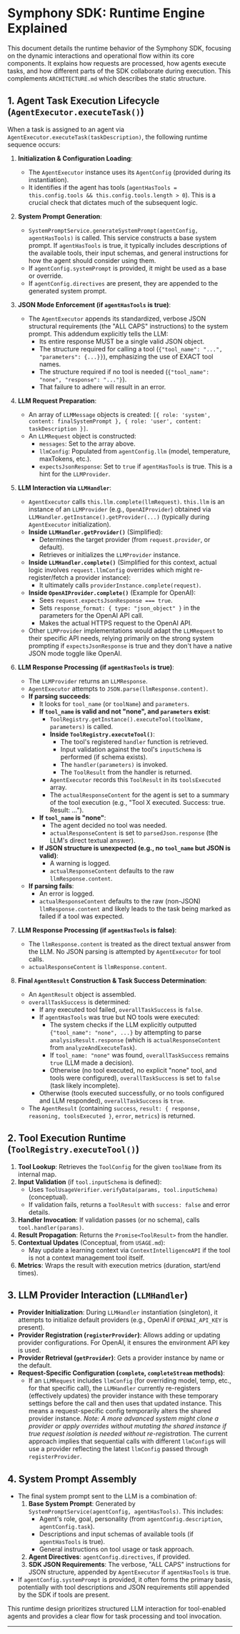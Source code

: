 # Symphony SDK: Runtime Engine Explained

This document details the runtime behavior of the Symphony SDK, focusing on the dynamic interactions and operational flow within its core components. It explains how requests are processed, how agents execute tasks, and how different parts of the SDK collaborate during execution. This complements `ARCHITECTURE.md` which describes the static structure.

## 1. Agent Task Execution Lifecycle (`AgentExecutor.executeTask()`)

When a task is assigned to an agent via `AgentExecutor.executeTask(taskDescription)`, the following runtime sequence occurs:

1.  **Initialization & Configuration Loading**:
    - The `AgentExecutor` instance uses its `AgentConfig` (provided during its instantiation).
    - It identifies if the agent has tools (`agentHasTools = this.config.tools && this.config.tools.length > 0`). This is a crucial check that dictates much of the subsequent logic.

2.  **System Prompt Generation**:
    - `SystemPromptService.generateSystemPrompt(agentConfig, agentHasTools)` is called. This service constructs a base system prompt. If `agentHasTools` is true, it typically includes descriptions of the available tools, their input schemas, and general instructions for how the agent should consider using them.
    - If `agentConfig.systemPrompt` is provided, it might be used as a base or override.
    - If `agentConfig.directives` are present, they are appended to the generated system prompt.

3.  **JSON Mode Enforcement (if `agentHasTools` is true)**:
    - The `AgentExecutor` appends its standardized, verbose JSON structural requirements (the "ALL CAPS" instructions) to the system prompt. This addendum explicitly tells the LLM:
        - Its entire response MUST be a single valid JSON object.
        - The structure required for calling a tool (`{"tool_name": "...", "parameters": {...}}`), emphasizing the use of EXACT tool names.
        - The structure required if no tool is needed (`{"tool_name": "none", "response": "..."}`).
        - That failure to adhere will result in an error.

4.  **LLM Request Preparation**:
    - An array of `LLMMessage` objects is created: `[{ role: 'system', content: finalSystemPrompt }, { role: 'user', content: taskDescription }]`.
    - An `LLMRequest` object is constructed:
        - `messages`: Set to the array above.
        - `llmConfig`: Populated from `agentConfig.llm` (model, temperature, maxTokens, etc.).
        - `expectsJsonResponse`: Set to `true` if `agentHasTools` is true. This is a hint for the `LLMProvider`.

5.  **LLM Interaction via `LLMHandler`**:
    - `AgentExecutor` calls `this.llm.complete(llmRequest)`. `this.llm` is an instance of an `LLMProvider` (e.g., `OpenAIProvider`) obtained via `LLMHandler.getInstance().getProvider(...)` (typically during `AgentExecutor` initialization).
    - **Inside `LLMHandler.getProvider()`** (Simplified):
        - Determines the target provider (from `request.provider`, or default).
        - Retrieves or initializes the `LLMProvider` instance.
    - **Inside `LLMHandler.complete()`** (Simplified for this context, actual logic involves `request.llmConfig` overrides which might re-register/fetch a provider instance):
        - It ultimately calls `providerInstance.complete(request)`.
    - **Inside `OpenAIProvider.complete()`** (Example for OpenAI):
        - Sees `request.expectsJsonResponse === true`.
        - Sets `response_format: { type: "json_object" }` in the parameters for the OpenAI API call.
        - Makes the actual HTTPS request to the OpenAI API.
    - Other `LLMProvider` implementations would adapt the `LLMRequest` to their specific API needs, relying primarily on the strong system prompting if `expectsJsonResponse` is true and they don't have a native JSON mode toggle like OpenAI.

6.  **LLM Response Processing (if `agentHasTools` is true)**:
    - The `LLMProvider` returns an `LLMResponse`.
    - `AgentExecutor` attempts to `JSON.parse(llmResponse.content)`.
    - **If parsing succeeds**:
        - It looks for `tool_name` (or `toolName`) and `parameters`.
        - **If `tool_name` is valid and not "none", and `parameters` exist**:
            - `ToolRegistry.getInstance().executeTool(toolName, parameters)` is called.
            - **Inside `ToolRegistry.executeTool()`**:
                - The tool's registered `handler` function is retrieved.
                - Input validation against the tool's `inputSchema` is performed (if schema exists).
                - The `handler(parameters)` is invoked.
                - The `ToolResult` from the handler is returned.
            - `AgentExecutor` records this `ToolResult` in its `toolsExecuted` array.
            - The `actualResponseContent` for the agent is set to a summary of the tool execution (e.g., "Tool X executed. Success: true. Result: ...").
        - **If `tool_name` is "none"**:
            - The agent decided no tool was needed.
            - `actualResponseContent` is set to `parsedJson.response` (the LLM's direct textual answer).
        - **If JSON structure is unexpected (e.g., no `tool_name` but JSON is valid)**:
            - A warning is logged.
            - `actualResponseContent` defaults to the raw `llmResponse.content`.
    - **If parsing fails**:
        - An error is logged.
        - `actualResponseContent` defaults to the raw (non-JSON) `llmResponse.content` and likely leads to the task being marked as failed if a tool was expected.

7.  **LLM Response Processing (if `agentHasTools` is false)**:
    - The `llmResponse.content` is treated as the direct textual answer from the LLM. No JSON parsing is attempted by `AgentExecutor` for tool calls.
    - `actualResponseContent` is `llmResponse.content`.

8.  **Final `AgentResult` Construction & Task Success Determination**:
    - An `AgentResult` object is assembled.
    - `overallTaskSuccess` is determined:
        - If any executed tool failed, `overallTaskSuccess` is `false`.
        - If `agentHasTools` was true but NO tools were executed:
            - The system checks if the LLM explicitly outputted `{"tool_name": "none", ...}` by attempting to parse `analysisResult.response` (which is `actualResponseContent` from `analyzeAndExecuteTask`).
            - If `tool_name: "none"` was found, `overallTaskSuccess` remains `true` (LLM made a decision).
            - Otherwise (no tool executed, no explicit "none" tool, and tools were configured), `overallTaskSuccess` is set to `false` (task likely incomplete).
        - Otherwise (tools executed successfully, or no tools configured and LLM responded), `overallTaskSuccess` is `true`.
    - The `AgentResult` (containing `success`, `result: { response, reasoning, toolsExecuted }`, `error`, `metrics`) is returned.

## 2. Tool Execution Runtime (`ToolRegistry.executeTool()`)

1.  **Tool Lookup**: Retrieves the `ToolConfig` for the given `toolName` from its internal map.
2.  **Input Validation** (if `tool.inputSchema` is defined):
    - Uses `ToolUsageVerifier.verifyData(params, tool.inputSchema)` (conceptual).
    - If validation fails, returns a `ToolResult` with `success: false` and error details.
3.  **Handler Invocation**: If validation passes (or no schema), calls `tool.handler(params)`.
4.  **Result Propagation**: Returns the `Promise<ToolResult>` from the handler.
5.  **Contextual Updates** (Conceptual, from `USAGE.md`):
    - May update a learning context via `ContextIntelligenceAPI` if the tool is not a context management tool itself.
6.  **Metrics**: Wraps the result with execution metrics (duration, start/end times).

## 3. LLM Provider Interaction (`LLMHandler`)

- **Provider Initialization**: During `LLMHandler` instantiation (singleton), it attempts to initialize default providers (e.g., OpenAI if `OPENAI_API_KEY` is present).
- **Provider Registration (`registerProvider`)**: Allows adding or updating provider configurations. For OpenAI, it ensures the environment API key is used.
- **Provider Retrieval (`getProvider`)**: Gets a provider instance by name or the default.
- **Request-Specific Configuration (`complete`, `completeStream` methods)**:
    - If an `LLMRequest` includes `llmConfig` (for overriding model, temp, etc., for that specific call), the `LLMHandler` currently re-registers (effectively updates) the provider instance with these temporary settings before the call and then uses that updated instance. This means a request-specific config temporarily alters the shared provider instance. *Note: A more advanced system might clone a provider or apply overrides without mutating the shared instance if true request isolation is needed without re-registration.* The current approach implies that sequential calls with different `llmConfig`s will use a provider reflecting the latest `llmConfig` passed through `registerProvider`.

## 4. System Prompt Assembly

- The final system prompt sent to the LLM is a combination of:
    1.  **Base System Prompt**: Generated by `SystemPromptService(agentConfig, agentHasTools)`. This includes:
        - Agent's role, goal, personality (from `agentConfig.description`, `agentConfig.task`).
        - Descriptions and input schemas of available tools (if `agentHasTools` is true).
        - General instructions on tool usage or task approach.
    2.  **Agent Directives**: `agentConfig.directives`, if provided.
    3.  **SDK JSON Requirements**: The verbose, "ALL CAPS" instructions for JSON structure, appended by `AgentExecutor` if `agentHasTools` is true.
- If `agentConfig.systemPrompt` is provided, it often forms the primary basis, potentially with tool descriptions and JSON requirements still appended by the SDK if tools are present.

This runtime design prioritizes structured LLM interaction for tool-enabled agents and provides a clear flow for task processing and tool invocation.

--- 